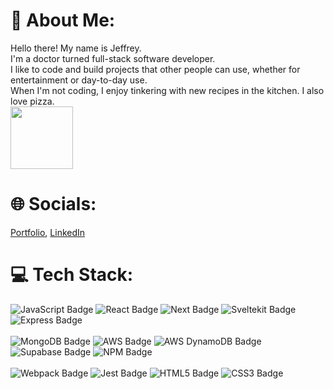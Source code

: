 <!--
**JeffLi117/JeffLi117** is a ✨ _special_ ✨ repository because its `README.md` (this file) appears on your GitHub profile.

Here are some ideas to get you started:

- 🔭 I’m currently working on ...
- 🌱 I’m currently learning ...
- 👯 I’m looking to collaborate on ...
- 🤔 I’m looking for help with ...
- 💬 Ask me about ...
- 📫 How to reach me: ...
- 😄 Pronouns: ...
- ⚡ Fun fact: ...
-->

<div id="header" align="left">
<h1>
💫 About Me:
</h1>
<div>
Hello there! My name is Jeffrey. 
  <br>
I'm a doctor turned full-stack software developer.
  <br>
I like to code and build projects that other people can use, whether for entertainment or day-to-day use.
  <br>
When I'm not coding, I enjoy tinkering with new recipes in the kitchen. I also love pizza.
  <br>
</div>
  <img src="https://media.giphy.com/media/v1.Y2lkPTc5MGI3NjExNmI0Yzc5MWJhNmRjNzRkMWY4NjIyMzQ3ZmQzNmMzY2RjMDYyMGY0ZCZlcD12MV9pbnRlcm5hbF9naWZzX2dpZklkJmN0PXM/psYtkD1Wl7jfJXttiY/giphy.gif" width="100"/>
 
<h1>
🌐 Socials:</h1> 
  <a href="https://jeffrey-li-website.vercel.app/">Portfolio</a>, <a href="https://www.linkedin.com/in/jeffrey-li-do/">LinkedIn</a>
  <br>
<h1>💻 Tech Stack:</h1> 

<img src="https://img.shields.io/badge/JavaScript-323330?style=for-the-badge&logo=javascript&logoColor=F7DF1E"  alt="JavaScript Badge" />
<img src="https://img.shields.io/badge/React-20232A?style=for-the-badge&logo=react&logoColor=61DAFB"  alt="React Badge" />
<img src="https://img.shields.io/badge/next.js-000000?style=for-the-badge&logo=nextdotjs&logoColor=white"  alt="Next Badge" />
<img src="https://img.shields.io/badge/SvelteKit-FF3E00?style=for-the-badge&logo=Svelte&logoColor=white"  alt="Sveltekit Badge"/>
<img src="https://img.shields.io/badge/Express.js-000000?style=for-the-badge&logo=express&logoColor=white"  alt="Express Badge" />
<br></br>
<img src="https://img.shields.io/badge/MongoDB-4EA94B?style=for-the-badge&logo=mongodb&logoColor=white"  alt="MongoDB Badge" />
<img src="https://img.shields.io/badge/AWS-%23FF9900.svg?style=for-the-badge&logo=amazon-aws&logoColor=white" alt="AWS Badge"/>
<img src="https://img.shields.io/badge/Amazon%20DynamoDB-4053D6?style=for-the-badge&logo=Amazon%20DynamoDB&logoColor=white" alt="AWS DynamoDB Badge"/>
<img src="https://img.shields.io/badge/Supabase-3ECF8E?style=for-the-badge&logo=supabase&logoColor=white" alt="Supabase Badge"/>
<img src="https://img.shields.io/badge/npm-CB3837?style=for-the-badge&logo=npm&logoColor=white"  alt="NPM Badge"/>
<br></br>
<img src="https://img.shields.io/badge/Webpack-8DD6F9?style=for-the-badge&logo=Webpack&logoColor=white"  alt="Webpack Badge"/>
<img src="https://img.shields.io/badge/Jest-C21325?style=for-the-badge&logo=jest&logoColor=white"  alt="Jest Badge"/>
<img src="https://img.shields.io/badge/HTML5-E34F26?style=for-the-badge&logo=html5&logoColor=white"  alt="HTML5 Badge"/>
<img src="https://img.shields.io/badge/CSS3-1572B6?style=for-the-badge&logo=css3&logoColor=white"  alt="CSS3 Badge"/>

<!--
<img src="https://img.shields.io/badge/Markdown-000000?style=for-the-badge&logo=markdown&logoColor=white"  alt="Markdown Badge"/>
<h1>
📊 GitHub Stats:
</h1>
<a href="https://git.io/streak-stats"> 
<img src="http://github-readme-streak-stats.herokuapp.com?user=JeffLi117&theme=blue-green" />
</a>
</div>
-->
